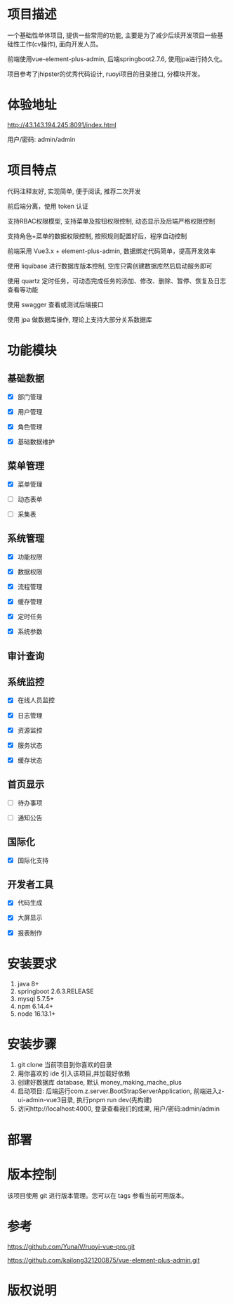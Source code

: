 # 项目描述

一个基础性单体项目, 提供一些常用的功能, 主要是为了减少后续开发项目一些基础性工作(cv操作), 面向开发人员。

前端使用vue-element-plus-admin, 后端springboot2.7.6, 使用jpa进行持久化。

项目参考了jhipster的优秀代码设计, ruoyi项目的目录接口, 分模块开发。

# 体验地址

http://43.143.194.245:8091/index.html

用户/密码: admin/admin

# 项目特点

代码注释友好, 实现简单, 便于阅读, 推荐二次开发

前后端分离，使用 token 认证

支持RBAC权限模型, 支持菜单及按钮权限控制, 动态显示及后端严格权限控制

支持角色+菜单的数据权限控制, 按照规则配置好后，程序自动控制

前端采用 Vue3.x + element-plus-admin, 数据绑定代码简单，提高开发效率

使用 liquibase 进行数据库版本控制, 空库只需创建数据库然后启动服务即可

使用 quartz 定时任务，可动态完成任务的添加、修改、删除、暂停、恢复及日志查看等功能

使用 swagger 查看或测试后端接口

使用 jpa 做数据库操作, 理论上支持大部分关系数据库

# 功能模块

## 基础数据

- [x] 部门管理

- [x] 用户管理

- [x] 角色管理

- [x] 基础数据维护

## 菜单管理

- [x] 菜单管理

- [ ] 动态表单

- [ ] 采集表

## 系统管理

- [x] 功能权限

- [x] 数据权限

- [x] 流程管理

- [x] 缓存管理

- [x] 定时任务

- [x] 系统参数

## 审计查询

## 系统监控

- [x] 在线人员监控

- [x] 日志管理

- [x] 资源监控

- [x] 服务状态

- [x] 缓存状态

## 首页显示

- [ ] 待办事项

- [ ] 通知公告

## 国际化

- [x] 国际化支持

## 开发者工具

- [x] 代码生成

- [x] 大屏显示

- [x] 报表制作


# 安装要求

1. java 8+
2. springboot 2.6.3.RELEASE
3. mysql 5.7.5+
5. npm 6.14.4+
6. node 16.13.1+

# 安装步骤

1. git clone 当前项目到你喜欢的目录
2. 用你喜欢的 ide 引入该项目,并加载好依赖
3. 创建好数据库 database, 默认 money_making_mache_plus
5. 启动项目: 后端运行com.z.server.BootStrapServerApplication, 前端进入z-ui-admin-vue3目录, 执行pnpm run dev(先构建)
6. 访问http://localhost:4000, 登录查看我们的成果, 用户/密码:admin/admin

# 部署

# 版本控制

该项目使用 git 进行版本管理。您可以在 tags 参看当前可用版本。

# 参考

https://github.com/YunaiV/ruoyi-vue-pro.git

https://github.com/kailong321200875/vue-element-plus-admin.git

# 版权说明
